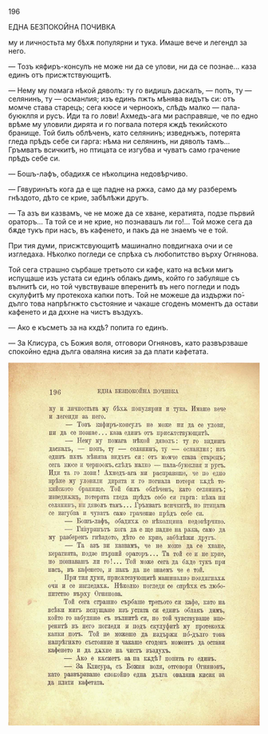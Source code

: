 ﻿196

ЕДНА БЕЗПОКОЙНА ПОЧИВКА

му и личностьта му бѣхѫ популярни и тука. Имаше вече и легендп за него.

— Тозъ кяфиръ-консулъ не може ни да се улови, ни да се познае... каза единъ отъ присжтствующитѣ.

— Нему му помага нѣкой дяволъ: ту го видишъ даскалъ, — попъ, ту — селянинъ, ту — османлия; изъ единъ пжть мѣнява видътъ си: отъ момче става старецъ; сега кюсе и черноокъ, слѣдъ малко — пала-буюклпя и русъ. Иди та го лови! Ахмедъ-ага ми расправяше, че по едно врѣме му уловили дирята и го погвала потеря кждѣ текийското бранище. Той билъ облѣченъ, като селянинъ; изведнъжъ, потерята гледа прѣдъ себе си гарга: нѣма ни селянинъ, ни дяволъ тамъ... Гръмватъ всичкитѣ, но птицата се изгубва и чуватъ само грачение прѣдъ себе си.

— Бошъ-лафъ, обадихѫ се нѣколцина недовѣрчиво.

— Гявуринътъ кога да е ще падне на ржка, само да му разберемъ гнѣздото, дѣто се крие, забѣлѣжи другъ.

— Та азъ ви казвамъ, че не може да се хване, кератията, подзе първий ораторъ... Та той се и не крие, но познавашъ ли го!... Той може сега да бѫде тукъ при насъ, въ кафенето, и пакъ да не знаемъ че е той.

При тия думи, присжтсвующитѣ машинално повдигнаха очи и се изгледаха. Нѣколко погледи се спрѣха съ любопитство върху Огнянова.

Той сега страшно сърбаше третьото си кафе, като на всѣки мигъ испущаше изъ устата си единъ облакъ димъ, който го забуляше съ вълнитѣ си, но той чувствуваше вперенитѣ въ него погледи и подъ скулуфитѣ му протекоха капки потъ. Той не можеше да издържи по́-дълго това напрѣгнжто състояние и чакаше сгоденъ моментъ да остави кафенето и да дххне на чистъ въздухъ.

— Ако е късметъ за на кхдѣ? попита го единъ.

— За Клисура, съ Божия воля, отговори Огняновъ, като развързваше спокойно една дълга оваляна кисия за да плати кафетата.

![original](images/221.jpg)

